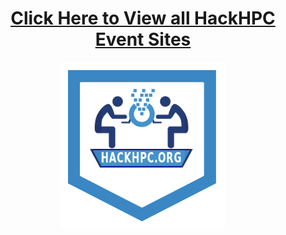 <h1 align="center" ><a href="index.html">Click Here to View all HackHPC Event Sites</a></h1>
<p align="center">
<a href="index.html"><img src="img/hackHPCbadge.png"></a>
</p>

